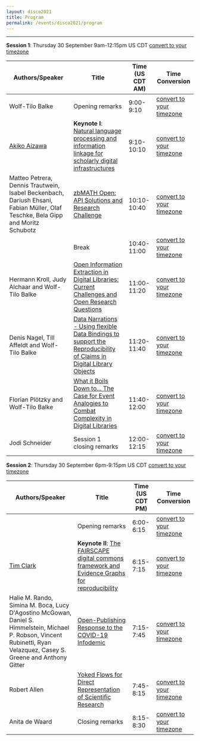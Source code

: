 ```yaml
---
layout: disco2021
title: Program
permalink: /events/disco2021/program
---
```


---
**Session 1**: Thursday 30 September 9am-12:15pm US CDT [convert to your timezone](https://www.timeanddate.com/worldclock/fixedtime.html?iso=20210930T09&p1=5158&ah=3&am=15)

|Authors/Speaker|Title|Time (US CDT AM)|Time Conversion|
|-----------|-----------|-----------|-----------|
|Wolf-Tilo Balke|Opening remarks|9:00-9:10|[convert to your timezone](https://www.timeanddate.com/worldclock/fixedtime.html?iso=20210930T09&p1=5158&am=10)|
|[Akiko Aizawa](http://research.nii.ac.jp/~akiko/index_e.html)|**Keynote I**: [Natural language processing and information linkage for scholarly digital infrastructures](https://infoqualitylab.org/events/disco2021/keynote)|9:10-10:10|[convert to your timezone](https://www.timeanddate.com/worldclock/fixedtime.html?iso=20210930T0910&p1=3919&ah=1)|
|Matteo Petrera, Dennis Trautwein, Isabel Beckenbach, Dariush Ehsani, Fabian Müller, Olaf Teschke, Bela Gipp and Moritz Schubotz|[zbMATH Open: API Solutions and Research Challenge](http://infoqualitylab.web.illinois.edu/lab/temp/paper-1.pdf)|10:10-10:40|[convert to your timezone](https://www.timeanddate.com/worldclock/fixedtime.html?iso=20210930T1010&p1=3919&am=30)|
||Break|10:40-11:00|[convert to your timezone](https://www.timeanddate.com/worldclock/fixedtime.html?iso=20210930T1040&p1=3919&am=30)|
|Hermann Kroll, Judy Alchaar and Wolf-Tilo Balke|[Open Information Extraction in Digital Libraries: Current Challenges and Open Research Questions](http://infoqualitylab.web.illinois.edu/lab/temp/short-1.pdf)|11:00-11:20|[convert to your timezone](https://www.timeanddate.com/worldclock/fixedtime.html?iso=20210930T11&p1=3919&am=20)|
|Denis Nagel, Till Affeldt and Wolf-Tilo Balke|[Data Narrations - Using flexible Data Bindings to support the Reproducibility of Claims in Digital Library Objects](http://infoqualitylab.web.illinois.edu/lab/temp/short-2.pdf) |11:20-11:40|[convert to your timezone](https://www.timeanddate.com/worldclock/fixedtime.html?iso=20210930T1120&p1=3919&am=20)|
|Florian Plötzky and Wolf-Tilo Balke|[What it Boils Down to... The Case for Event Analogies to Combat Complexity in Digital Libraries](http://infoqualitylab.web.illinois.edu/lab/temp/short-3.pdf)|11:40-12:00|[convert to your timezone](https://www.timeanddate.com/worldclock/fixedtime.html?iso=20210930T1140&p1=3919&am=20)|
|Jodi Schneider|Session 1 closing remarks|12:00-12:15|[convert to your timezone](https://www.timeanddate.com/worldclock/fixedtime.html?iso=20210930T12&p1=3919&am=15)|

**Session 2**: Thursday 30 September 6pm-9:15pm US CDT [convert to your timezone](https://www.timeanddate.com/worldclock/fixedtime.html?iso=20210930T18&p1=5158&ah=3&am=15)

|Authors/Speaker|Title|Time (US CDT PM)|Time Conversion|
|-----------|-----------|-----------|-----------|
||Opening remarks|6:00-6:15|[convert to your timezone](https://www.timeanddate.com/worldclock/fixedtime.html?iso=20210930T18&p1=3919&am=15)|
|[Tim Clark](https://datascience.virginia.edu/people/tim-clark)|**Keynote II**: [The FAIRSCAPE digital commons framework and Evidence Graphs for reproducibility](https://infoqualitylab.org/events/disco2021/keynote)|6:15-7:15|[convert to your timezone](https://www.timeanddate.com/worldclock/fixedtime.html?iso=20210930T1815&p1=3919&ah=1)|
|Halie M. Rando, Simina M. Boca, Lucy D'Agostino McGowan, Daniel S. Himmelstein, Michael P. Robson, Vincent Rubinetti, Ryan Velazquez, Casey S. Greene and Anthony Gitter|[Open-Publishing Response to the COVID-19 Infodemic](http://infoqualitylab.web.illinois.edu/lab/temp/paper-2.pdf)|7:15-7:45|[convert to your timezone](https://www.timeanddate.com/worldclock/fixedtime.html?iso=20210930T1915&p1=3919&am=30)|
|Robert Allen|[Yoked Flows for Direct Representation of Scientific Research](http://infoqualitylab.web.illinois.edu/lab/temp/paper-3.pdf)|7:45-8:15|[convert to your timezone](https://www.timeanddate.com/worldclock/fixedtime.html?iso=20210930T1945&p1=3919&am=30)|
|Anita de Waard|Closing remarks|8:15-8:30|[convert to your timezone](https://www.timeanddate.com/worldclock/fixedtime.html?iso=20210930T2015&p1=3919&am=15)|
